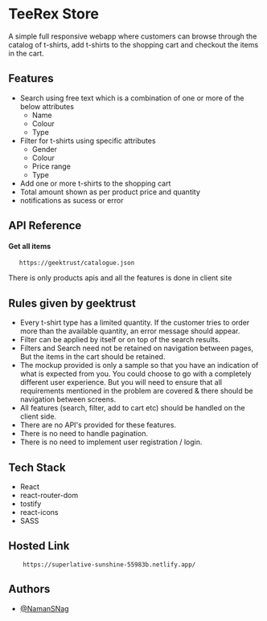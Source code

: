 
# TeeRex Store

 A simple full responsive webapp where customers can browse through the catalog of t-shirts, add t-shirts to the shopping cart and checkout the items in the cart. 

## Features

- Search using free text which is a combination of one or more of the below attributes
  - Name 
  - Colour 
  - Type 
- Filter for t-shirts using specific attributes
    - Gender 
    - Colour 
    - Price range 
    - Type 
- Add one or more t-shirts to the shopping cart
- Total amount shown as per product price and quantity
- notifications as sucess or error


## API Reference

#### Get all items

```http
   https://geektrust/catalogue.json 
```
There is only products apis and all the features is done in client site
## Rules given by geektrust

- Every t-shirt type has a limited quantity. If the customer tries to order more than the available quantity, an error message should appear. 
- Filter can be applied by itself or on top of the search results. 
- Filters and Search need not be retained on navigation between pages, But the items in the cart should be retained. 
- The mockup provided is only a sample so that you have an indication of what is expected from you. You could choose to go with a completely different user experience. But you will need to ensure that all requirements mentioned in the problem are covered & there should be navigation between screens. 
- All features (search, filter, add to cart etc) should be handled on the client side. 
- There are no API's provided for these features. 
- There is no need to handle pagination. 
- There is no need to implement user registration / login. 



## Tech Stack
- React
- react-router-dom
- tostify
- react-icons
- SASS


## Hosted Link

``` https
    https://superlative-sunshine-55983b.netlify.app/
```


## Authors

- [@NamanSNag](https://github.com/NamanSnag)



